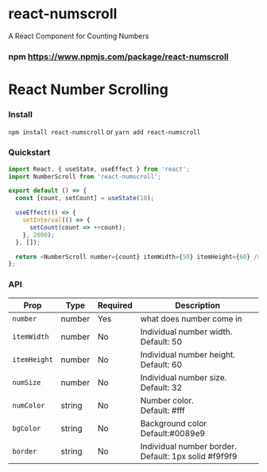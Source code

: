# react-numscroll
A React Component for Counting Numbers
### npm https://www.npmjs.com/package/react-numscroll


# React Number Scrolling

### Install

`npm install react-numscroll`
or
`yarn add react-numscroll`

### **Quickstart**

```js
import React, { useState, useEffect } from 'react';
import NumberScroll from 'react-numscroll';

export default () => {
  const [count, setCount] = useState(10);

  useEffect(() => {
    setInterval(() => {
      setCount(count => ++count);
    }, 2000);
  }, []);

  return <NumberScroll number={count} itemWidth={50} itemHeight={60} />;
};
```

### **API**

| Prop         | Type   | Required | Description                                          |
| ------------ | ------ | -------- | ---------------------------------------------------- |
| `number`     | number | Yes      | what does number come in                             |
| `itemWidth`  | number | No       | Individual number width.<br />Default: 50            |
| `itemHeight` | number | No       | Individual number height.<br />Default: 60           |
| `numSize`    | number | No       | Individual number size. Default: 32                  |
| `numColor`   | string | No       | Number color. <br />Default: #fff                    |
| `bgColor`    | string | No       | Background color<br />Default:#0089e9                |
| `border`     | string | No       | Individual number border. Default: 1px solid #f9f9f9 |
